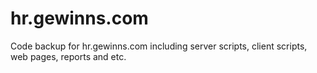 # hr.gewinns.com
Code backup for hr.gewinns.com including server scripts, client scripts, web pages, reports and etc.
